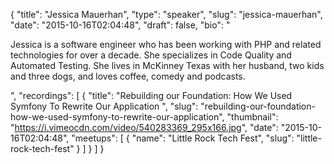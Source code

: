{
  "title": "Jessica Mauerhan",
  "type": "speaker",
  "slug": "jessica-mauerhan",
  "date": "2015-10-16T02:04:48",
  "draft": false,
  "bio": "<p>Jessica is a software engineer who has been working with PHP and related technologies for over a decade. She specializes in Code Quality and Automated Testing. She lives in McKinney Texas with her husband, two kids and three dogs, and loves coffee, comedy and podcasts.</p>",
  "recordings": [
    {
      "title": "Rebuilding our Foundation: How We Used Symfony To Rewrite Our Application ",
      "slug": "rebuilding-our-foundation-how-we-used-symfony-to-rewrite-our-application",
      "thumbnail": "https://i.vimeocdn.com/video/540283369_295x166.jpg",
      "date": "2015-10-16T02:04:48",
      "meetups": [
        {
          "name": "Little Rock Tech Fest",
          "slug": "little-rock-tech-fest"
        }
      ]
    }
  ]
}